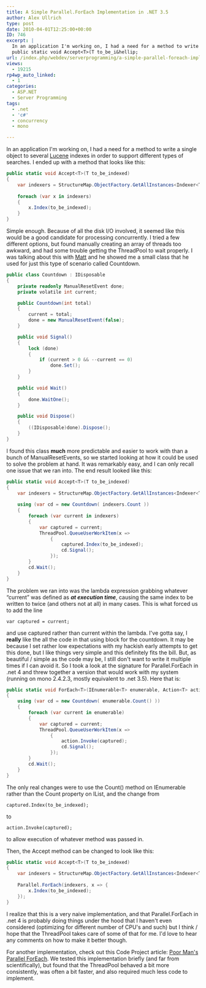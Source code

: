 ```yaml
---
title: A Simple Parallel.ForEach Implementation in .NET 3.5
author: Alex Ullrich
type: post
date: 2010-04-01T12:25:00+00:00
ID: 746
excerpt: |
  In an application I'm working on, I had a need for a method to write a single object to several Lucene indexes in order to support different types of searches.  I ended up with a method that looks like this:
  public static void Accept<T>(T to_be_i&hellip;
url: /index.php/webdev/serverprogramming/a-simple-parallel-foreach-implementation-5/
views:
  - 19215
rp4wp_auto_linked:
  - 1
categories:
  - ASP.NET
  - Server Programming
tags:
  - .net
  - 'c#'
  - concurrency
  - mono

---
```

In an application I'm working on, I had a need for a method to write a single object to several [Lucene][1] indexes in order to support different types of searches. I ended up with a method that looks like this:

```csharp
public static void Accept<T>(T to_be_indexed) 
{
	var indexers = StructureMap.ObjectFactory.GetAllInstances<Indexer<T>>();
	
	foreach (var x in indexers)
	{
		x.Index(to_be_indexed);
	}
}
```

Simple enough. Because of all the disk I/O involved, it seemed like this would be a good candidate for processing concurrently. I tried a few different options, but found manually creating an array of threads too awkward, and had some trouble getting the ThreadPool to wait properly. I was talking about this with [Matt][2] and he showed me a small class that he used for just this type of scenario called Countdown.

```csharp
public class Countdown : IDisposable
{
    private readonly ManualResetEvent done;
    private volatile int current;

    public Countdown(int total)
    {
        current = total;
        done = new ManualResetEvent(false);
    }

    public void Signal()
    {
        lock (done)
        {
            if (current > 0 && --current == 0)
                done.Set();
        }
    }

    public void Wait()
    {
        done.WaitOne();
    }

    public void Dispose()
    {
        ((IDisposable)done).Dispose();
    }
} 
```

I found this class **much** more predictable and easier to work with than a bunch of ManualResetEvents, so we started looking at how it could be used to solve the problem at hand. It was remarkably easy, and I can only recall one issue that we ran into. The end result looked like this:

```csharp
public static void Accept<T>(T to_be_indexed) 
{
	var indexers = StructureMap.ObjectFactory.GetAllInstances<Indexer<T>>();
	
	using (var cd = new Countdown( indexers.Count ))
    {
        foreach (var current in indexers)
        {
            var captured = current;
            ThreadPool.QueueUserWorkItem(x =>
                {
                    captured.Index(to_be_indexed);
                    cd.Signal();
                });
        }
        cd.Wait();
    }
}
```

The problem we ran into was the lambda expression grabbing whatever “current” was defined as **_at execution time_**, causing the same index to be written to twice (and others not at all) in many cases. This is what forced us to add the line
  
<code class="codespan">var captured = current;</code>
  
and use captured rather than current within the lambda. I've gotta say, I **really** like the all the code in that using block for the countdown. It may be because I set rather low expectations with my hackish early attempts to get this done, but I like things very simple and this definitely fits the bill. But, as beautiful / simple as the code may be, I still don't want to write it multiple times if I can avoid it. So I took a look at the signature for Parallel.ForEach in .net 4 and threw together a version that would work with my system (running on mono 2.4.2.3, mostly equivalent to .net 3.5). Here that is:

```csharp
public static void ForEach<T>(IEnumerable<T> enumerable, Action<T> action)
{
    using (var cd = new Countdown( enumerable.Count() ))
    {
        foreach (var current in enumerable)
        {
            var captured = current;
            ThreadPool.QueueUserWorkItem(x =>
                {
                    action.Invoke(captured);
                    cd.Signal();
                });
        }
        cd.Wait();
    }
}
```

The only real changes were to use the Count() method on IEnumerable rather than the Count property on IList, and the change from
  
<code class="codespan">captured.Index(to_be_indexed);</code>
  
to
  
<code class="codespan">action.Invoke(captured);</code>
  
to allow execution of whatever method was passed in.

Then, the Accept method can be changed to look like this:

```csharp
public static void Accept<T>(T to_be_indexed) 
{
	var indexers = StructureMap.ObjectFactory.GetAllInstances<Indexer<T>>();
	
	Parallel.ForEach(indexers, x => {
		x.Index(to_be_indexed);	
	});
}
```

I realize that this is a very naive implementation, and that Parallel.ForEach in .net 4 is probably doing things under the hood that I haven't even considered (optimizing for different number of CPU's and such) but I think / hope that the ThreadPool takes care of some of that for me. I'd love to hear any comments on how to make it better though. 

For another implementation, check out this Code Project article: [Poor Man's Parallel ForEach][3]. We tested this implementation briefly (and far from scientifically), but found that the ThreadPool behaved a bit more consistently, was often a bit faster, and also required much less code to implement.

 [1]: http://incubator.apache.org/projects/lucene.net.html
 [2]: /index.php/All/?disp=authdir&author=225
 [3]: http://www.codeproject.com/KB/dotnet/PoorMansParallelForEach.aspx
